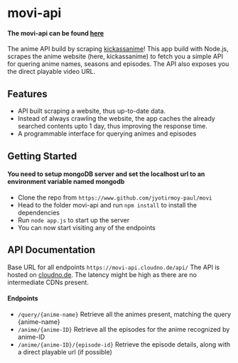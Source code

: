 # movi-api

#### The movi-api can be found [here](https://movi-api.cloudno.de/)

The anime API build by scraping [kickassanime](https://www1.kickassanime.rs)!
This app build with Node.js, scrapes the anime website (here, kickassanime) to fetch you a simple API for quering anime names, seasons and episodes. The API also exposes you the direct playable video URL.

## Features
- API built scraping a website, thus up-to-date data.
- Instead of always crawling the website, the app caches the already searched contents upto 1 day, thus improving the response time.
- A programmable interface for querying animes and episodes

## Getting Started
#### You need to setup mongoDB server and set the localhost url to an environment variable named mongodb
- Clone the repo from `https://www.github.com/jyotirmoy-paul/movi`
- Head to the folder movi-api and run `npm install` to install the dependencies
- Run `node app.js` to start up the server
- You can now start visiting any of the endpoints

## API Documentation
Base URL for all endpoints `https://movi-api.cloudno.de/api/`
The API is hosted on [cloudno.de](https://www.cloudno.de). The latency might be high as there are no intermediate CDNs present.

#### Endpoints
- `/query/{anime-name}` Retrieve all the animes present, matching the query {anime-name}
- `/anime/{anime-ID}` Retrieve all the episodes for the anime recognized by anime-ID
- `/anime/{anime-ID}/{episode-id}` Retrieve the episode details, along with a direct playable url (if possible)



